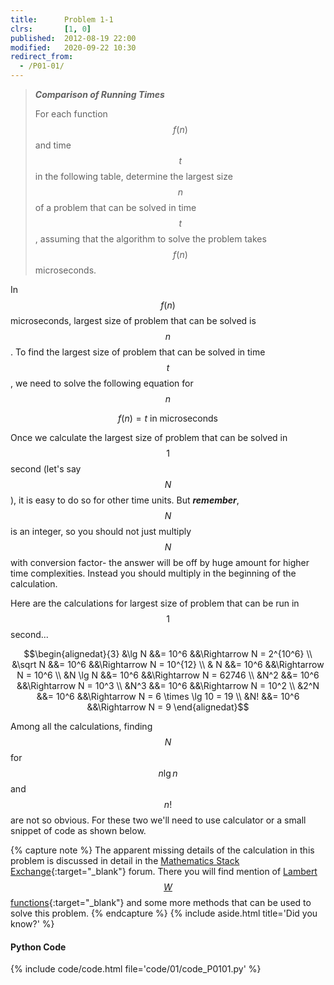 ```yaml
---
title:      Problem 1-1
clrs:       [1, 0]
published:  2012-08-19 22:00
modified:   2020-09-22 10:30
redirect_from:
  - /P01-01/
---
```


> ***Comparison of Running Times***
>
> For each function $$f(n)$$ and time $$t$$ in the following table, determine the largest size $$n$$ of a problem that can be solved in time $$t$$, assuming that the algorithm to solve the problem takes $$f (n)$$ microseconds.

In $$f(n)$$ microseconds, largest size of problem that can be solved is $$n$$. To find the largest size of problem that can be solved in time $$t$$, we need to solve the following equation for $$n$$

$$f(n) = t \text{ in microseconds}$$

Once we calculate the largest size of problem that can be solved in $$1$$ second (let's say $$N$$), it is easy to do so for other time units. But ***remember***, $$N$$ is an integer, so you should not just multiply $$N$$ with conversion factor- the answer will be off by huge amount for higher time complexities. Instead you should multiply in the beginning of the calculation.

Here are the calculations for largest size of problem that can be run in $$1$$ second...

$$\begin{alignedat}{3}
&\lg N   &&= 10^6 &&\Rightarrow N = 2^{10^6} \\
&\sqrt N &&= 10^6 &&\Rightarrow N = 10^{12} \\
& N      &&= 10^6 &&\Rightarrow N = 10^6 \\
&N \lg N &&= 10^6 &&\Rightarrow N = 62746 \\
&N^2     &&= 10^6 &&\Rightarrow N = 10^3 \\
&N^3     &&= 10^6 &&\Rightarrow N = 10^2 \\
&2^N     &&= 10^6 &&\Rightarrow N = 6 \times \lg 10 = 19 \\
&N!      &&= 10^6 &&\Rightarrow N = 9
\end{alignedat}$$

Among all the calculations, finding $$N$$ for $$n \lg n$$ and $$n!$$ are not so obvious. For these two we'll need to use calculator or a small snippet of code as shown below.

{% capture note %}
The apparent missing details of the calculation in this problem is discussed in detail in the [Mathematics Stack Exchange](https://math.stackexchange.com/questions/3283606/simplify-n-log-2n-106){:target="_blank"} forum. There you will find mention of [Lambert $$W$$ functions](https://en.wikipedia.org/wiki/Lambert_W_function){:target="_blank"} and some more methods that can be used to solve this problem.
{% endcapture %}
{% include aside.html title='Did you know?' %}

#### Python Code

{% include code/code.html file='code/01/code_P0101.py' %}
